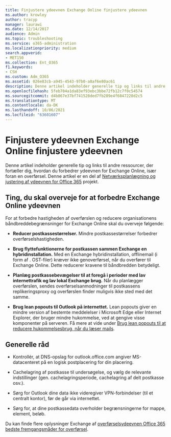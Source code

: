 ```yaml
---
title: Finjustere ydeevnen Exchange Online finjustere ydeevnen
ms.author: krowley
author: tracyp
manager: laurawi
ms.date: 12/14/2017
audience: Admin
ms.topic: troubleshooting
ms.service: o365-administration
ms.localizationpriority: medium
search.appverid:
- MET150
ms.collection: Ent_O365
f1.keywords:
- CSH
ms.custom: Adm_O365
ms.assetid: 026e83cb-a945-4543-97b0-a8af6e80ac61
description: Denne artikel indeholder generelle tip og links til andre ressourcer, der fortæller dig, hvordan du forbedrer ydeevnen for Exchange Online.
ms.openlocfilehash: 5feb704a1da83ef93ebc3bbe72fb12c7f0c54574
ms.sourcegitcommit: d4b867e37bf741528ded7fb289e4f6847228d2c5
ms.translationtype: MT
ms.contentlocale: da-DK
ms.lasthandoff: 10/06/2021
ms.locfileid: "63601607"
---
```

# <a name="tune-exchange-online-performance"></a>Finjustere ydeevnen Exchange Online finjustere ydeevnen

Denne artikel indeholder generelle tip og links til andre ressourcer, der fortæller dig, hvordan du forbedrer ydeevnen for Exchange Online, især foran en overførsel. Denne artikel er en del af [Netværksplanlægning og justering af ydeevnen for Office 365](./network-planning-and-performance.md) projekt.
   
## <a name="things-to-consider-in-order-to-improve-exchange-online-performance"></a>Ting, du skal overveje for at forbedre Exchange Online ydeevnen

For at forbedre hastigheden af overførslen og reducere organisationens båndbreddebegrænsninger for Exchange Online skal du overveje følgende:
  
- **Reducer postkassestørrelser.** Mindre postkassestørrelser forbedrer overførselshastigheden. 
    
- **Brug flyttefunktionerne for postkassen sammen Exchange en hybridinstallation.** Med en Exchange hybridinstallation, offlinemail (i form af . OST-filer) kræver ikke genoverførsel, når du overfører til Exchange Online. Dette reducerer kravene til båndbredden betydeligt. 
    
- **Planlæg postkassebevægelser til at foregå i perioder med lav internettrafik og lav lokal Exchange brug.** Når du planlægger overførslen, sendes overførselsanmodninger til postkassens replikeringsproxy og overførslen finder muligvis ikke sted med det samme. 
    
- **Brug lean popouts til Outlook på internettet.** Lean popouts giver en mindre version af bestemte meddelelser i Microsoft Edge eller Internet Explorer, der bruger mindre hukommelse, ved at gengive visse komponenter på serveren. Få mere at vide under [Brug lean popouts til at reducere hukommelsesbrug, når du læser mails](https://support.office.com/article/a6d6ba01-2562-4c3d-a8f1-78748dd506cf).


## <a name="general-advice"></a>Generelle råd

- Kontrollér, at DNS-opslag for outlook.office.com angiver MS-datacenteret på en logisk postplacering for din placering.

- Cachelagring af postkasse til undersøgelse, og vælg de relevante indstillinger (gen. cachelagringsperiode, cachelagring af delt postkasse osv.).

- Sørg for Outlook dine data ikke videregiver VPN-forbindelser (til et centralt kontor), før de går via internettet.

- Sørg for, at dine postkassedata overholder begrænsningerne for mappe, element, beløb.
    
Du kan finde flere oplysninger Exchange af [overførselsydeevnen Office 365 bedste fremgangsmåder for overførsel](https://support.office.com/article/d9acb371-fd6c-4c14-aa8e-db5cbe39aa57).
